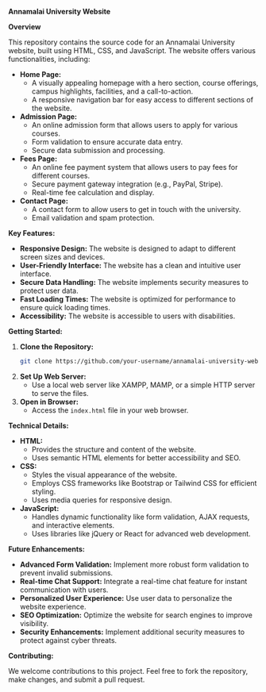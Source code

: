 **Annamalai University Website**

**Overview**

This repository contains the source code for an Annamalai University website, built using HTML, CSS, and JavaScript. The website offers various functionalities, including:

* **Home Page:**
  * A visually appealing homepage with a hero section, course offerings, campus highlights, facilities, and a call-to-action.
  * A responsive navigation bar for easy access to different sections of the website.
* **Admission Page:**
  - An online admission form that allows users to apply for various courses.
  - Form validation to ensure accurate data entry.
  - Secure data submission and processing.
* **Fees Page:**
  - An online fee payment system that allows users to pay fees for different courses.
  - Secure payment gateway integration (e.g., PayPal, Stripe).
  - Real-time fee calculation and display.
* **Contact Page:**
  - A contact form to allow users to get in touch with the university.
  - Email validation and spam protection.

**Key Features:**

* **Responsive Design:** The website is designed to adapt to different screen sizes and devices.
* **User-Friendly Interface:** The website has a clean and intuitive user interface.
* **Secure Data Handling:** The website implements security measures to protect user data.
* **Fast Loading Times:** The website is optimized for performance to ensure quick loading times.
* **Accessibility:** The website is accessible to users with disabilities.

**Getting Started:**

1. **Clone the Repository:**
   ```bash
   git clone https://github.com/your-username/annamalai-university-website.git
   ```
2. **Set Up Web Server:**
   - Use a local web server like XAMPP, MAMP, or a simple HTTP server to serve the files.
3. **Open in Browser:**
   - Access the `index.html` file in your web browser.

**Technical Details:**

* **HTML:**
  - Provides the structure and content of the website.
  - Uses semantic HTML elements for better accessibility and SEO.
* **CSS:**
  - Styles the visual appearance of the website.
  - Employs CSS frameworks like Bootstrap or Tailwind CSS for efficient styling.
  - Uses media queries for responsive design.
* **JavaScript:**
  - Handles dynamic functionality like form validation, AJAX requests, and interactive elements.
  - Uses libraries like jQuery or React for advanced web development.

**Future Enhancements:**

* **Advanced Form Validation:** Implement more robust form validation to prevent invalid submissions.
* **Real-time Chat Support:** Integrate a real-time chat feature for instant communication with users.
* **Personalized User Experience:** Use user data to personalize the website experience.
* **SEO Optimization:** Optimize the website for search engines to improve visibility.
* **Security Enhancements:** Implement additional security measures to protect against cyber threats.

**Contributing:**

We welcome contributions to this project. Feel free to fork the repository, make changes, and submit a pull request.
